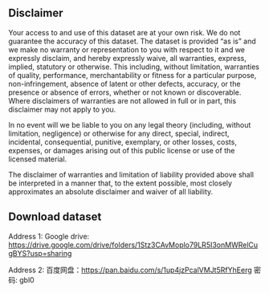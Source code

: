 ## Disclaimer

Your access to and use of this dataset are at your own risk. We do not guarantee the accuracy of this dataset. The dataset is provided “as is” and we make no warranty or representation to you with respect to it and we expressly disclaim, and hereby expressly waive, all warranties, express, implied, statutory or otherwise.  This including, without limitation, warranties of quality, performance, merchantability or fitness for a particular purpose, non-infringement, absence of latent or other defects, accuracy, or the presence or absence of errors, whether or not known or discoverable.  Where disclaimers of warranties are not allowed in full or in part, this disclaimer may not apply to you.

In no event will we be liable to you on any legal theory (including, without limitation, negligence) or otherwise for any direct, special, indirect, incidental, consequential, punitive, exemplary, or other losses, costs, expenses, or damages arising out of this public license or use of the licensed material.

The disclaimer of warranties and limitation of liability provided above shall be interpreted in a manner that, to the extent possible, most closely approximates an absolute disclaimer and waiver of all liability.

## Download dataset

Address 1: Google drive: https://drive.google.com/drive/folders/1Stz3CAvMoplo79LR5I3onMWRelCugBYS?usp=sharing

Address 2: 百度网盘：https://pan.baidu.com/s/1up4jzPcalVMJt5RfYhEerg 密码: gbl0 